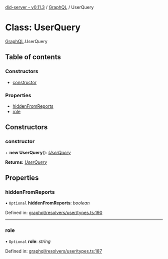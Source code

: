 [did-server - v0.11.3](../README.md) / [GraphQL](../modules/graphql.md) / UserQuery

# Class: UserQuery

[GraphQL](../modules/graphql.md).UserQuery

## Table of contents

### Constructors

- [constructor](graphql.userquery.md#constructor)

### Properties

- [hiddenFromReports](graphql.userquery.md#hiddenfromreports)
- [role](graphql.userquery.md#role)

## Constructors

### constructor

\+ **new UserQuery**(): [*UserQuery*](graphql.userquery.md)

**Returns:** [*UserQuery*](graphql.userquery.md)

## Properties

### hiddenFromReports

• `Optional` **hiddenFromReports**: *boolean*

Defined in: [graphql/resolvers/user/types.ts:190](https://github.com/Puzzlepart/did/blob/dev/server/graphql/resolvers/user/types.ts#L190)

___

### role

• `Optional` **role**: *string*

Defined in: [graphql/resolvers/user/types.ts:187](https://github.com/Puzzlepart/did/blob/dev/server/graphql/resolvers/user/types.ts#L187)
